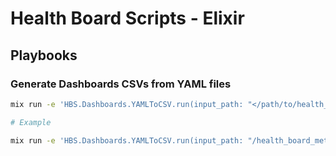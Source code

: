 # Health Board Scripts - Elixir

## Playbooks

### Generate Dashboards CSVs from YAML files

```bash
mix run -e 'HBS.Dashboards.YAMLToCSV.run(input_path: "</path/to/health_board_meta>/data/<release_name>/dashboards")'

# Example

mix run -e 'HBS.Dashboards.YAMLToCSV.run(input_path: "/health_board_meta/data/health_board_covid/dashboards")'
```
